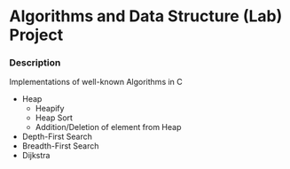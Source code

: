# Algorithms and Data Structure (Lab) Project

### Description
Implementations of well-known Algorithms in C
- Heap
  -  Heapify
  -  Heap Sort
  -  Addition/Deletion of element from Heap
- Depth-First Search
- Breadth-First Search
- Dijkstra
